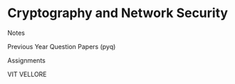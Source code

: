 # Cryptography and Network Security

Notes 

Previous Year Question Papers (pyq) 

Assignments

VIT VELLORE 
